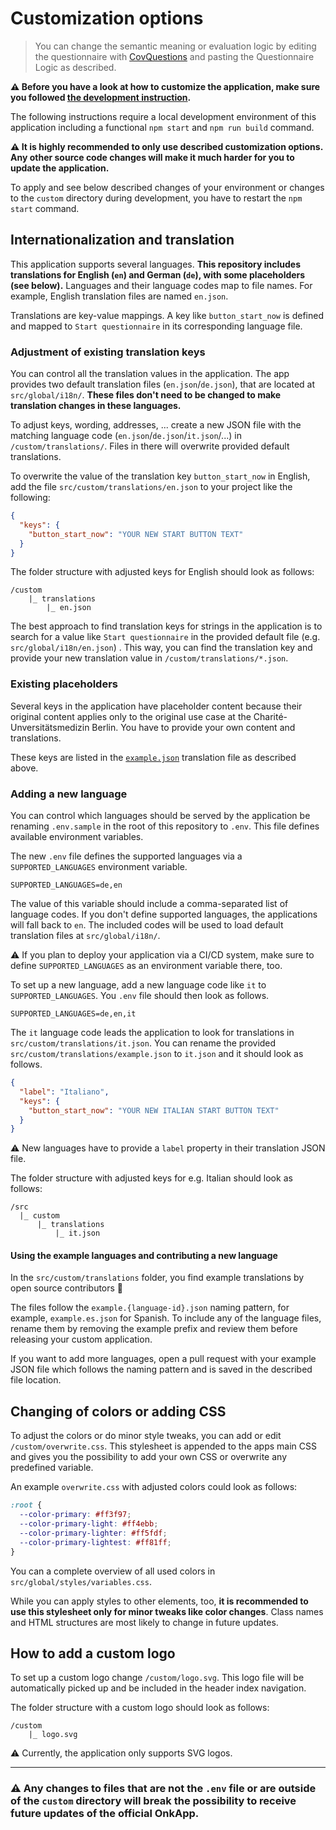 # Customization options

> You can change the semantic meaning or evaluation logic by editing the questionnaire with [CovQuestions](https://github.com/CovOpen/CovQuestions/) and pasting the Questionnaire Logic as described.

**⚠️ Before you have a look at how to customize the application, make sure you followed [the development instruction](./DEVELOPMENT.md).**

The following instructions require a local development environment of this application including a functional `npm start` and `npm run build` command.

**⚠️ It is highly recommended to only use described customization options. Any other source code changes will make it much harder for you to update the application.**

To apply and see below described changes of your environment or changes to the `custom` directory during development, you have to restart the `npm start` command.

## Internationalization and translation

This application supports several languages. **This repository includes translations for English (`en`) and German (`de`), with some placeholders (see below).** Languages and their language codes map to file names. For example, English translation files are named `en.json`.

Translations are key-value mappings. A key like `button_start_now` is defined and mapped to `Start questionnaire` in its corresponding language file.

### Adjustment of existing translation keys

You can control all the translation values in the application. The app provides two default translation files (`en.json`/`de.json`), that are located at `src/global/i18n/`. **These files don't need to be changed to make translation changes in these languages.**

To adjust keys, wording, addresses, ... create a new JSON file with the matching language code (`en.json`/`de.json`/`it.json`/...) in `/custom/translations/`. Files in there will overwrite provided default translations.

To overwrite the value of the translation key `button_start_now` in English, add the file `src/custom/translations/en.json` to your project like the following:

```json
{
  "keys": {
    "button_start_now": "YOUR NEW START BUTTON TEXT"
  }
}
```

The folder structure with adjusted keys for English should look as follows:

```
/custom
    |_ translations
        |_ en.json
```

The best approach to find translation keys for strings in the application is to search for a value like `Start questionnaire` in the provided default file (e.g. `src/global/i18n/en.json`) . This way, you can find the translation key and provide your new translation value in `/custom/translations/*.json`.

### Existing placeholders

Several keys in the application have placeholder content because their original content applies only to the original use case at the Charité-Unversitätsmedizin Berlin. You have to provide your own content and translations.

These keys are listed in the [`example.json`](/custom/translations/example.json) translation file as described above.

### Adding a new language

You can control which languages should be served by the application be renaming `.env.sample` in the root of this repository to `.env`. This file defines available environment variables.

The new `.env` file defines the supported languages via a `SUPPORTED_LANGUAGES` environment variable.

```
SUPPORTED_LANGUAGES=de,en
```

The value of this variable should include a comma-separated list of language codes. If you don't define supported languages, the applications will fall back to `en`. The included codes will be used to load default translation files at `src/global/i18n/`.

⚠️ If you plan to deploy your application via a CI/CD system, make sure to define `SUPPORTED_LANGUAGES` as an environment variable there, too.

To set up a new language, add a new language code like `it` to `SUPPORTED_LANGUAGES`. You `.env` file should then look as follows.

```
SUPPORTED_LANGUAGES=de,en,it
```

The `it` language code leads the application to look for translations in `src/custom/translations/it.json`. You can rename the provided `src/custom/translations/example.json` to `it.json` and it should look as follows.

```json
{
  "label": "Italiano",
  "keys": {
    "button_start_now": "YOUR NEW ITALIAN START BUTTON TEXT"
  }
}
```

⚠️ New languages have to provide a `label` property in their translation JSON file.

The folder structure with adjusted keys for e.g. Italian should look as follows:

```
/src
  |_ custom
      |_ translations
          |_ it.json
```

#### Using the example languages and contributing a new language

In the `src/custom/translations` folder, you find example translations by open source contributors 🙌

The files follow the `example.{language-id}.json` naming pattern, for example, `example.es.json` for Spanish. To include any of the language files, rename them by removing the example prefix and review them before releasing your custom application.

If you want to add more languages, open a pull request with your example JSON file which follows the naming pattern and is saved in the described file location.

## Changing of colors or adding CSS

To adjust the colors or do minor style tweaks, you can add or edit `/custom/overwrite.css`. This stylesheet is appended to the apps main CSS and gives you the possibility to add your own CSS or overwrite any predefined variable.

An example `overwrite.css` with adjusted colors could look as follows:

```css
:root {
  --color-primary: #ff3f97;
  --color-primary-light: #ff4ebb;
  --color-primary-lighter: #ff5fdf;
  --color-primary-lightest: #ff81ff;
}
```

You can a complete overview of all used colors in `src/global/styles/variables.css`.

While you can apply styles to other elements, too, **it is recommended to use this stylesheet only for minor tweaks like color changes**. Class names and HTML structures are most likely to change in future updates.

## How to add a custom logo

To set up a custom logo change `/custom/logo.svg`. This logo file will be automatically picked up and be included in the header index navigation.

The folder structure with a custom logo should look as follows:

```
/custom
    |_ logo.svg
```

⚠️ Currently, the application only supports SVG logos.

---

### ⚠️ Any changes to files that are not the `.env` file or are outside of the `custom` directory will break the possibility to receive future updates of the official OnkApp.
